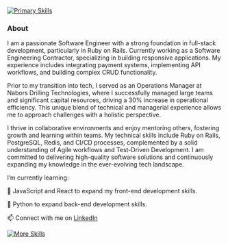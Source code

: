 [![Primary Skills](https://go-skill-icons.vercel.app/api/icons?i=ruby,rails,postgres,redis,git,heroku,github,githubactions,api)]()

### About
I am a passionate Software Engineer with a strong foundation in full-stack development, particularly in Ruby on Rails. 
Currently working as a Software Engineering Contractor, specializing in building responsive applications. 
My experience includes integrating payment systems, implementing API workflows, and building complex CRUD functionality.

Prior to my transition into tech, I served as an Operations Manager at Nabors Drilling Technologies, where I successfully managed large teams and significant capital resources, driving a 30% increase in operational efficiency. 
This unique blend of technical and managerial experience allows me to approach challenges with a holistic perspective.

I thrive in collaborative environments and enjoy mentoring others, fostering growth and learning within teams. 
My technical skills include Ruby on Rails, PostgreSQL, Redis, and CI/CD processes, complemented by a solid understanding of Agile workflows and Test-Driven Development. 
I am committed to delivering high-quality software solutions and continuously expanding my knowledge in the ever-evolving tech landscape.

I’m currently learning:

  🌱 JavaScript and React to expand my front-end development skills.
  
  🌱 Python to expand back-end development skills.

📫 Connect with me on [LinkedIn](https://www.linkedin.com/in/ben-randolph-43881a95/)

[![More Skills](https://go-skill-icons.vercel.app/api/icons?i=rubymine,vscode,postman,apple,sass,tailwind,bootstrap,js,terminal&theme=dark)]()
<!--
**neb417/neb417** is a ✨ _special_ ✨ repository because its `README.md` (this file) appears on your GitHub profile.

Here are some ideas to get you started:

- 🔭 I’m currently working on ...
- 🌱 I’m currently learning ...
- 👯 I’m looking to collaborate on ...
- 🤔 I’m looking for help with ...
- 💬 Ask me about ...
- 📫 How to reach me: ...
- 😄 Pronouns: ...
- ⚡ Fun fact: ...
-->
